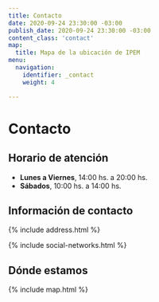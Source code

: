 ```yaml
---
title: Contacto
date: 2020-09-24 23:30:00 -03:00
publish_date: 2020-09-24 23:30:00 -03:00
content_class: 'contact'
map:
  title: Mapa de la ubicación de IPEM
menu:
  navigation:
    identifier: _contact
    weight: 4

---
```

# Contacto
## Horario de atención

- **Lunes a Viernes**, 14:00 hs. a 20:00 hs.
- **Sábados**, 10:00 hs. a 14:00 hs.

## Información de contacto
{% include address.html %}

{% include social-networks.html %}

## Dónde estamos
{% include map.html %}
